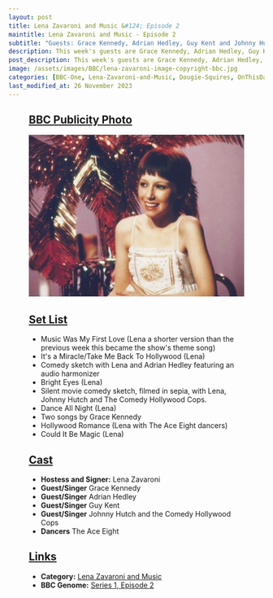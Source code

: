 ```yaml
---
layout: post
title: Lena Zavaroni and Music &#124; Episode 2
maintitle: Lena Zavaroni and Music - Episode 2
subtitle: "Guests: Grace Kennedy, Adrian Hedley, Guy Kent and Johnny Hutch and the Comedy Hollywood Cops"
description: This week's guests are Grace Kennedy, Adrian Hedley, Guy Kent and Johnny Hutch and the Comedy Hollywood .
post_description: This week's guests are Grace Kennedy, Adrian Hedley, Guy Kent and Johnny Hutch and the Comedy Hollywood .
image: /assets/images/BBC/lena-zavaroni-image-copyright-bbc.jpg
categories: [BBC-One, Lena-Zavaroni-and-Music, Dougie-Squires, OnThisDay30May]
last_modified_at: 26 November 2023
---
```


<figure class="fig1">
<div class="CardLayout CardLayout-Height1">
<div class="CardItem"><h2 id="infobox1" class="infobox"><a href="#infobox1">BBC Publicity Photo</a></h2>
<div class="CardItem split"><img src="/assets/images/BBC/lena-zavaroni-image-copyright-bbc.jpg" class="full-width" />
</div></div></div>
</figure>

<figure class="fig2">
<div class="CardLayout CardLayout-Height1">
<div class="CardItem"><h2 id="infobox2" class="infobox"><a href="#infobox2">Set List</a></h2>
<div class="CardItem split">
<ul>
<li>Music Was My First Love (Lena a shorter version than the previous week this became the show's theme song)</li>
<li>It's a Miracle/Take Me Back To Hollywood (Lena)</li>
<li>Comedy sketch with Lena and Adrian Hedley featuring an audio harmonizer</li>
<li>Bright Eyes (Lena)</li>
<li>Silent movie comedy sketch, filmed in sepia, with Lena, Johnny Hutch and The Comedy Hollywood Cops.</li>
<li>Dance All Night (Lena)</li>
<li>Two songs by Grace Kennedy</li>
<li>Hollywood Romance (Lena with The Ace Eight dancers)</li>
<li>Could It Be Magic (Lena)</li>
</ul>
</div></div></div>
</figure>

<figure class="fig1">
<div class="CardLayout CardLayout-Height2">
<div class="CardItem"><h2 id="infobox3" class="infobox"><a href="#infobox3">Cast</a></h2>
<div class="CardItem split">
<ul>
<li><strong>Hostess and Signer:</strong> Lena Zavaroni</li>
<li><strong>Guest/Singer</strong> Grace Kennedy</li>
<li><strong>Guest/Singer</strong> Adrian Hedley</li>
<li><strong>Guest/Singer</strong> Guy Kent</li>
<li><strong>Guest/Singer</strong> Johnny Hutch and the Comedy Hollywood Cops</li>
<li><strong>Dancers</strong> The Ace Eight</li>
</ul>
</div></div></div>
</figure>

<figure class="fig2">
<div class="CardLayout CardLayout-Height2">
<div class="CardItem"><h2 id="infobox4" class="infobox"><a href="#infobox4">Links</a></h2>
<div class="CardItem split">
<ul>
<li><strong>Category:</strong> <a href="/category/lena-zavaroni-and-music">Lena Zavaroni and Music</a></li>
<li><strong>BBC Genome:</strong> <a href="https://genome.ch.bbc.co.uk/schedules/service_bbc_one_london/1979-05-30#at-18.45">Series 1, Episode 2</a></li>
</ul>
</div></div></div>
</figure>

<style>
.CardLayout-Height1 {height:541.5px;}
.CardLayout-Height2 {height:314px;}
@media screen and (orientation:portrait) {.CardLayout-Height1, .CardLayout-Height2 {height: unset;}}
</style>

